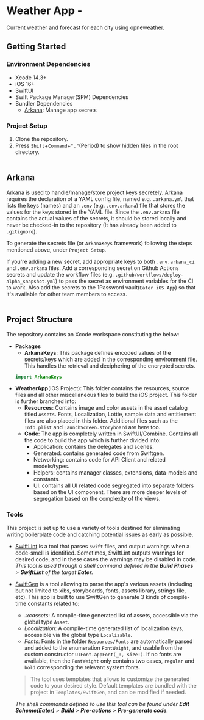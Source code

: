 # Weather App -
Сurrent weather and forecast for each city using opneweather.  

## Getting Started
### Environment Dependencies
- Xcode 14.3+
- iOS 16+
- SwiftUI
- Swift Package Manager(SPM) Dependencies
- Bundler Dependencies
	- [Arkana](https://github.com/rogerluan/arkana): Manage app secrets
### Project Setup
1. Clone the repository.
2. Press `Shift`+`Command`+`"."`(Period) to show hidden files in the root directory.
<br><br>

## Arkana
[Arkana](https://github.com/rogerluan/arkana) is used to handle/manage/store project keys secretely.
Arkana requires the declaration of a YAML config file, named e.g. `.arkana.yml` that lists the keys (names) and an `.env` (e.g. `.env.arkana`) file that stores the values for the keys stored in the YAML file. Since the `.env.arkana` file contains the actual values of the secrets, it should be stored locally and never be checked-in to the repository (It has already been added to `.gitignore`).

To generate the secrets file (or `ArkanaKeys` framework) following the steps mentioned above, under `Project Setup`.

If you're adding a new secret, add appropriate keys to both `.env.arkana_ci` and `.env.arkana` files. Add a corresponding secret on Github Actions secrets and update the workflow files (e.g. `.github/workflows/deploy-alpha_snapshot.yml`) to pass the secret as environment variables for the CI to work. Also add the secrets to the 1Password vault(`Eater iOS App`) so that it's available for other team members to access.
<br><br>

## Project Structure
The repository contains an Xcode workspace constituting the below:
* **Packages**
	- **ArkanaKeys**: This package defines encoded values of the secrets/keys which are added in the corresponding environment file. This handles the retrieval and deciphering of the encrypted secrets.
	```swift
	import ArkanaKeys
	```
* **WeatherApp**(iOS Project): This folder contains the resources, source files and all other miscellaneous files to build the iOS project. This folder is further branched into:
	- **Resources**: Contains image and color assets in the asset catalog titled `Assets`. Fonts, Localization, Lottie, sample data and entitlement files are also placed in this folder. Additional files such as the `Info.plist` and `LaunchScreen.storyboard` are here too.
	- **Code**: The app is completely written in SwiftUI/Combine. Contains all the code to build the app which is further divided into:
		- Application: contains the delegates and scenes.
		- Generated: contains generated code from Swiftgen.
		- Networking: contains code for API Client and related models/types.
		- Helpers: contains manager classes, extensions, data-models and constants.
		- UI: contains all UI related code segregated into separate folders based on the UI component. There are more deeper levels of segregation based on the complexity of the views.



### Tools
This project is set up to use a variety of tools destined for eliminating writing boilerplate code and catching potential issues as early as possible.
- [SwiftLint](https://github.com/realm/SwiftLint/) is a tool that parses `swift` files, and output warnings when a code-smell is identified. Sometimes, SwiftLint outputs warnings for desired code, and in these cases the warnings may be disabled in code. *This tool is used through a shell command defined in the **Build Phases** > **SwiftLint** of the target **Eater**.*

- [SwiftGen](https://github.com/SwiftGen/SwiftGen) is a tool allowing to parse the app's various assets (including but not limited to xibs, storyboards, fonts, assets library, strings file, etc). This app is built to use SwiftGen to generate 3 kinds of compile-time constants related to:
	- *.xcassets*: A compile-time generated list of assets, accessible via the global type `Asset`.
	- *Localization*: A compile-time generated list of localization keys, accessible via the global type `Localizable`.
	- *Fonts*: Fonts in the folder `Resources/Fonts` are automatically parsed and added to the enumeration `FontWeight`, and usable from the custom constructor `UIFont.appFont(_:, size:)`. If no fonts are available, then the `FontWeight` only contains two cases, `regular` and `bold` corresponding the relevant system fonts.
	> The tool uses templates that allows to customize the generated code to your desired style. Default templates are bundled with the project in `Templates/SwiftGen`, and can be modified if needed.
	
	*The shell commands defined to use this tool can be found under **Edit Scheme(Eater)** > **Build** > **Pre-actions** > **Pre-generate code**.*
	
